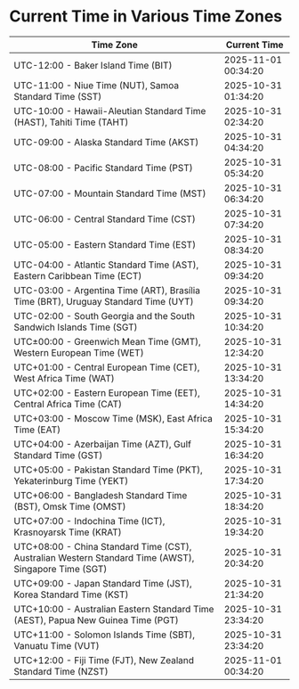 # Current Time in Various Time Zones

| Time Zone | Current Time |
|-----------|--------------|
| UTC-12:00 - Baker Island Time (BIT) | 2025-11-01 00:34:20 |
| UTC-11:00 - Niue Time (NUT), Samoa Standard Time (SST) | 2025-10-31 01:34:20 |
| UTC-10:00 - Hawaii-Aleutian Standard Time (HAST), Tahiti Time (TAHT) | 2025-10-31 02:34:20 |
| UTC-09:00 - Alaska Standard Time (AKST) | 2025-10-31 04:34:20 |
| UTC-08:00 - Pacific Standard Time (PST) | 2025-10-31 05:34:20 |
| UTC-07:00 - Mountain Standard Time (MST) | 2025-10-31 06:34:20 |
| UTC-06:00 - Central Standard Time (CST) | 2025-10-31 07:34:20 |
| UTC-05:00 - Eastern Standard Time (EST) | 2025-10-31 08:34:20 |
| UTC-04:00 - Atlantic Standard Time (AST), Eastern Caribbean Time (ECT) | 2025-10-31 09:34:20 |
| UTC-03:00 - Argentina Time (ART), Brasília Time (BRT), Uruguay Standard Time (UYT) | 2025-10-31 09:34:20 |
| UTC-02:00 - South Georgia and the South Sandwich Islands Time (SGT) | 2025-10-31 10:34:20 |
| UTC±00:00 - Greenwich Mean Time (GMT), Western European Time (WET) | 2025-10-31 12:34:20 |
| UTC+01:00 - Central European Time (CET), West Africa Time (WAT) | 2025-10-31 13:34:20 |
| UTC+02:00 - Eastern European Time (EET), Central Africa Time (CAT) | 2025-10-31 14:34:20 |
| UTC+03:00 - Moscow Time (MSK), East Africa Time (EAT) | 2025-10-31 15:34:20 |
| UTC+04:00 - Azerbaijan Time (AZT), Gulf Standard Time (GST) | 2025-10-31 16:34:20 |
| UTC+05:00 - Pakistan Standard Time (PKT), Yekaterinburg Time (YEKT) | 2025-10-31 17:34:20 |
| UTC+06:00 - Bangladesh Standard Time (BST), Omsk Time (OMST) | 2025-10-31 18:34:20 |
| UTC+07:00 - Indochina Time (ICT), Krasnoyarsk Time (KRAT) | 2025-10-31 19:34:20 |
| UTC+08:00 - China Standard Time (CST), Australian Western Standard Time (AWST), Singapore Time (SGT) | 2025-10-31 20:34:20 |
| UTC+09:00 - Japan Standard Time (JST), Korea Standard Time (KST) | 2025-10-31 21:34:20 |
| UTC+10:00 - Australian Eastern Standard Time (AEST), Papua New Guinea Time (PGT) | 2025-10-31 23:34:20 |
| UTC+11:00 - Solomon Islands Time (SBT), Vanuatu Time (VUT) | 2025-10-31 23:34:20 |
| UTC+12:00 - Fiji Time (FJT), New Zealand Standard Time (NZST) | 2025-11-01 00:34:20 |
